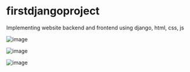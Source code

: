 # firstdjangoproject
Implementing website backend and frontend using django, html, css, js

![image](https://github.com/user-attachments/assets/29b3b871-f4e0-4187-a669-e4f11f465bed)

![image](https://github.com/user-attachments/assets/37c40332-9499-40f2-961f-2d38f8344116)

![image](https://github.com/user-attachments/assets/c1a62245-a9b5-4f89-a12b-9e9f9d0f42cf)





